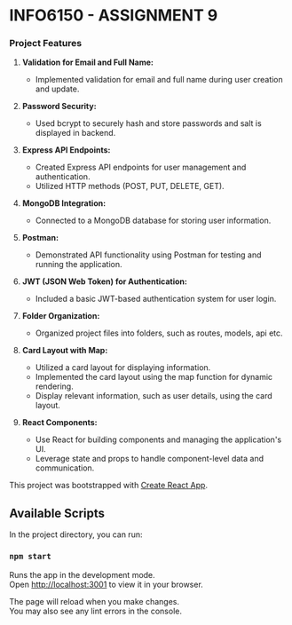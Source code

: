 # INFO6150 - ASSIGNMENT 9

### Project Features

1. **Validation for Email and Full Name:**

   - Implemented validation for email and full name during user creation and update.

2. **Password Security:**

   - Used bcrypt to securely hash and store passwords and salt is displayed in backend.

3. **Express API Endpoints:**

   - Created Express API endpoints for user management and authentication.
   - Utilized HTTP methods (POST, PUT, DELETE, GET).

4. **MongoDB Integration:**

   - Connected to a MongoDB database for storing user information.

5. **Postman:**

   - Demonstrated API functionality using Postman for testing and running the application.

6. **JWT (JSON Web Token) for Authentication:**

   - Included a basic JWT-based authentication system for user login.

7. **Folder Organization:**

   - Organized project files into folders, such as routes, models, api etc.

8. **Card Layout with Map:**

   - Utilized a card layout for displaying information.
   - Implemented the card layout using the map function for dynamic rendering.
   - Display relevant information, such as user details, using the card layout.

9. **React Components:**
   - Use React for building components and managing the application's UI.
   - Leverage state and props to handle component-level data and communication.

This project was bootstrapped with [Create React App](https://github.com/facebook/create-react-app).

## Available Scripts

In the project directory, you can run:

### `npm start`

Runs the app in the development mode.\
Open [http://localhost:3001](http://localhost:3001) to view it in your browser.

The page will reload when you make changes.\
You may also see any lint errors in the console.
